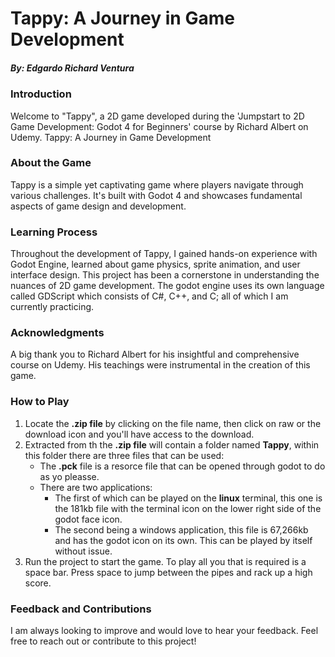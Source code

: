 # Tappy: A Journey in Game Development
##### By: Edgardo Richard Ventura

### Introduction
Welcome to "Tappy", a 2D game developed during the 'Jumpstart to 2D Game Development: Godot 4 for Beginners' course by Richard Albert on Udemy.
Tappy: A Journey in Game Development

### About the Game
Tappy is a simple yet captivating game where players navigate through various challenges. It's built with Godot 4 and showcases fundamental aspects of game design and development.

### Learning Process
Throughout the development of Tappy, I gained hands-on experience with Godot Engine, learned about game physics, sprite animation, and user interface design. This project has been a cornerstone in understanding the nuances of 2D game development. The godot engine uses its own language called GDScript which consists of C#, C++, and C; all of which I am currently practicing.

### Acknowledgments
A big thank you to Richard Albert for his insightful and comprehensive course on Udemy. His teachings were instrumental in the creation of this game.

### How to Play
1. Locate the **.zip file** by clicking on the file name, then click on raw or the download icon and you'll have access to the download.
2.  Extracted from th the **.zip file** will contain a folder named **Tappy**, within this folder there are three files that can be used:
    - The **.pck** file is a resorce file that can be opened through godot to do as yo pleasse.
    - There are two applications:
      - The first of which can be played on the **linux** terminal, this one is the 181kb file with the terminal icon on the lower right side of the godot face icon.
      - The second being a windows application, this file is 67,266kb and has the godot icon on its own. This can be played by itself without issue.
3. Run the project to start the game. To play all you that is required is a space bar. Press space to jump between the pipes and rack up a high score.

### Feedback and Contributions
I am always looking to improve and would love to hear your feedback. Feel free to reach out or contribute to this project!
